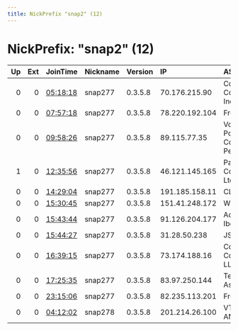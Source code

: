 ```yaml
---
title: NickPrefix "snap2" (12)
---
```


# NickPrefix: "snap2" (12)

|   Up |   Ext | JoinTime                                                                                            | Nickname   | Version   | IP             | AS                                       | CC   |   ORp |   Dirp | OS    | Contact   |   eFamMembers |
|-----:|------:|:----------------------------------------------------------------------------------------------------|:-----------|:----------|:---------------|:-----------------------------------------|:-----|------:|-------:|:------|:----------|--------------:|
|    0 |     0 | [05:18:18](https://metrics.torproject.org/rs.html#details/60967A34D71B07589DD618A188754C19935C78D8) | snap277    | 0.3.5.8   | 70.176.215.90  | Cox Communications Inc.                  | us   | 39799 |      0 | Linux | None      |             1 |
|    0 |     0 | [07:57:18](https://metrics.torproject.org/rs.html#details/70C88CF5E0AA98AECD3D963B8EC761AD80A99187) | snap277    | 0.3.5.8   | 78.220.192.104 | Free SAS                                 | fr   | 38947 |      0 | Linux | None      |             1 |
|    0 |     0 | [09:58:26](https://metrics.torproject.org/rs.html#details/2E0A2E9BAF02AFF10FBD258306418FD87C861067) | snap277    | 0.3.5.8   | 89.115.77.35   | Vodafone Portugal - Communicacoes Pessoa | pt   | 41903 |      0 | Linux | None      |             1 |
|    1 |     0 | [12:35:56](https://metrics.torproject.org/rs.html#details/3A33C945A717DF2C9922AD51D7B28994C3F8B438) | snap277    | 0.3.5.8   | 46.121.145.165 | Partner Communications Ltd.              | il   | 36901 |      0 | Linux | None      |             1 |
|    0 |     0 | [14:29:04](https://metrics.torproject.org/rs.html#details/133C5C5E2C18E9D475DE5E1DCF299316BF76FF0C) | snap277    | 0.3.5.8   | 191.185.158.11 | CLARO S.A.                               | br   | 43143 |      0 | Linux | None      |             1 |
|    0 |     0 | [15:30:45](https://metrics.torproject.org/rs.html#details/7CA39F2F8432967F3956F3A1FAEB679283EA8EE6) | snap277    | 0.3.5.8   | 151.41.248.172 | Wind Tre S.p.A.                          | it   | 41653 |      0 | Linux | None      |             1 |
|    0 |     0 | [15:43:44](https://metrics.torproject.org/rs.html#details/82E2976461537F4B71BCFF08396D10BFF77C8AD8) | snap277    | 0.3.5.8   | 91.126.204.177 | Adamo Telecom Iberia S.A.                | es   | 41161 |      0 | Linux | None      |             1 |
|    0 |     0 | [15:44:27](https://metrics.torproject.org/rs.html#details/6EB2E16C67CB652734FFAC56D4A3EE54EA041C2A) | snap277    | 0.3.5.8   | 31.28.50.238   | JSC AIST                                 | ru   | 33475 |      0 | Linux | None      |             1 |
|    0 |     0 | [16:39:15](https://metrics.torproject.org/rs.html#details/B3D4383C00411A12FE967B6CF1A1C47E002ADEED) | snap277    | 0.3.5.8   | 73.174.188.16  | Comcast Cable Communications, LLC        | us   | 39743 |      0 | Linux | None      |             1 |
|    0 |     0 | [17:25:35](https://metrics.torproject.org/rs.html#details/D1F11D2C4D3F2DE3FB82CAE601A2DB421E21995D) | snap277    | 0.3.5.8   | 83.97.250.144  | Telecable de Asturias,SA                 | es   | 40617 |      0 | Linux | None      |             1 |
|    0 |     0 | [23:15:06](https://metrics.torproject.org/rs.html#details/2F0164D537138EC8F885AB1F879A94BE27B014FE) | snap277    | 0.3.5.8   | 82.235.113.201 | Free SAS                                 | fr   | 40231 |      0 | Linux | None      |             1 |
|    0 |     0 | [04:12:02](https://metrics.torproject.org/rs.html#details/BE2993CC1B471C1567AE6EE4630059F7085018CF) | snap278    | 0.3.5.8   | 201.214.26.100 | VTR BANDA ANCHA S.A.                     | cl   | 34747 |      0 | Linux | None      |             1 |
